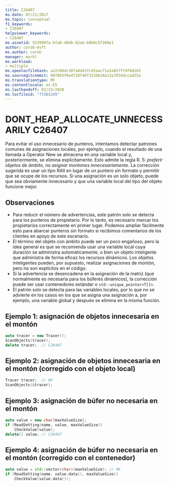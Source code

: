 ```yaml
---
title: C26407
ms.date: 07/21/2017
ms.topic: conceptual
f1_keywords:
- C26407
helpviewer_keywords:
- C26407
ms.assetid: 5539907a-bfa0-40db-82a6-b860c97209e1
author: corob-msft
ms.author: corob
manager: markl
ms.workload:
- multiple
ms.openlocfilehash: a22c80dc20fa8d437cd2aac71a3a857ff4f68165
ms.sourcegitcommit: 68f893f6e472df46f323db34a13a7034dccad25a
ms.translationtype: MT
ms.contentlocale: es-ES
ms.lasthandoff: 02/15/2020
ms.locfileid: "77261245"
---
```

# <a name="c26407-dont_heap_allocate_unnecessarily"></a>DONT_HEAP_ALLOCATE_UNNECESSARILY C26407
Para evitar el uso innecesario de punteros, intentamos detectar patrones comunes de asignaciones locales, por ejemplo, cuando el resultado de una llamada a Operator New se almacena en una variable local y, posteriormente, se elimina explícitamente. Esto admite la regla R. 5: *preferir objetos de ámbito, no asignar montones innecesariamente*. La corrección sugerida es usar un tipo RAII en lugar de un puntero sin formato y permitir que se ocupe de los recursos. Si una asignación es un solo objeto, puede que sea obviamente innecesario y que una variable local del tipo del objeto funcione mejor.

## <a name="remarks"></a>Observaciones
- Para reducir el número de advertencias, este patrón solo se detecta para los punteros de propietario. Por lo tanto, es necesario marcar los propietarios correctamente en primer lugar. Podemos ampliar fácilmente esto para abarcar punteros sin formato si recibimos comentarios de los clientes en apoyo de este escenario.
- El término del objeto con ámbito puede ser un poco engañoso, pero la idea general es que se recomienda usar una variable local cuya duración se administra automáticamente, o bien un objeto inteligente que administra de forma eficaz los recursos dinámicos. Los objetos inteligentes pueden, por supuesto, realizar asignaciones de montón, pero no son explícitos en el código.
- Si la advertencia se desencadena en la asignación de la matriz (que normalmente es necesaria para los búferes dinámicos), la corrección puede ser usar contenedores estándar o `std::unique_pointer<T[]>`.
- El patrón solo se detecta para las variables locales, por lo que no se advierte en los casos en los que se asigna una asignación a, por ejemplo, una variable global y después se elimina en la misma función.

## <a name="example-1-unnecessary-object-allocation-on-heap"></a>Ejemplo 1: asignación de objetos innecesaria en el montón

```cpp
auto tracer = new Tracer();
ScanObjects(tracer);
delete tracer;  // C26407
```

## <a name="example-2-unnecessary-object-allocation-on-heap-fixed-with-local-object"></a>Ejemplo 2: asignación de objetos innecesaria en el montón (corregido con el objeto local)

```cpp
Tracer tracer;  // OK
ScanObjects(&tracer);
```

## <a name="example-3-unnecessary-buffer-allocation-on-heap"></a>Ejemplo 3: asignación de búfer no necesaria en el montón

```cpp
auto value = new char[maxValueSize];
if (ReadSetting(name, value, maxValueSize))
    CheckValue(value);
delete[] value; // C26407
```

## <a name="example-4-unnecessary-buffer-allocation-on-the-heap-fixed-with-container"></a>Ejemplo 4: asignación de búfer no necesaria en el montón (corregido con el contenedor)

```cpp
auto value = std::vector<char>(maxValueSize); // OK
if (ReadSetting(name, value.data(), maxValueSize))
    CheckValue(value.data());
```
